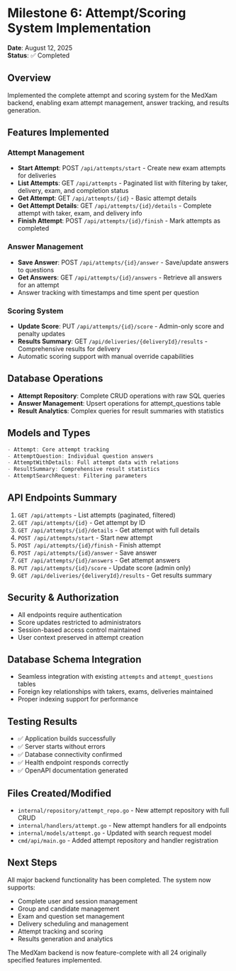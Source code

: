 # Milestone 6: Attempt/Scoring System Implementation

**Date**: August 12, 2025  
**Status**: ✅ Completed

## Overview
Implemented the complete attempt and scoring system for the MedXam backend, enabling exam attempt management, answer tracking, and results generation.

## Features Implemented

### Attempt Management
- **Start Attempt**: POST `/api/attempts/start` - Create new exam attempts for deliveries
- **List Attempts**: GET `/api/attempts` - Paginated list with filtering by taker, delivery, exam, and completion status
- **Get Attempt**: GET `/api/attempts/{id}` - Basic attempt details
- **Get Attempt Details**: GET `/api/attempts/{id}/details` - Complete attempt with taker, exam, and delivery info
- **Finish Attempt**: POST `/api/attempts/{id}/finish` - Mark attempts as completed

### Answer Management
- **Save Answer**: POST `/api/attempts/{id}/answer` - Save/update answers to questions
- **Get Answers**: GET `/api/attempts/{id}/answers` - Retrieve all answers for an attempt
- Answer tracking with timestamps and time spent per question

### Scoring System
- **Update Score**: PUT `/api/attempts/{id}/score` - Admin-only score and penalty updates
- **Results Summary**: GET `/api/deliveries/{deliveryId}/results` - Comprehensive results for delivery
- Automatic scoring support with manual override capabilities

## Database Operations
- **Attempt Repository**: Complete CRUD operations with raw SQL queries
- **Answer Management**: Upsert operations for attempt_questions table
- **Result Analytics**: Complex queries for result summaries with statistics

## Models and Types
```go
- Attempt: Core attempt tracking
- AttemptQuestion: Individual question answers
- AttemptWithDetails: Full attempt data with relations
- ResultSummary: Comprehensive result statistics
- AttemptSearchRequest: Filtering parameters
```

## API Endpoints Summary
1. `GET /api/attempts` - List attempts (paginated, filtered)
2. `GET /api/attempts/{id}` - Get attempt by ID
3. `GET /api/attempts/{id}/details` - Get attempt with full details
4. `POST /api/attempts/start` - Start new attempt
5. `POST /api/attempts/{id}/finish` - Finish attempt
6. `POST /api/attempts/{id}/answer` - Save answer
7. `GET /api/attempts/{id}/answers` - Get attempt answers
8. `PUT /api/attempts/{id}/score` - Update score (admin only)
9. `GET /api/deliveries/{deliveryId}/results` - Get results summary

## Security & Authorization
- All endpoints require authentication
- Score updates restricted to administrators
- Session-based access control maintained
- User context preserved in attempt creation

## Database Schema Integration
- Seamless integration with existing `attempts` and `attempt_questions` tables
- Foreign key relationships with takers, exams, deliveries maintained
- Proper indexing support for performance

## Testing Results
- ✅ Application builds successfully
- ✅ Server starts without errors
- ✅ Database connectivity confirmed
- ✅ Health endpoint responds correctly
- ✅ OpenAPI documentation generated

## Files Created/Modified
- `internal/repository/attempt_repo.go` - New attempt repository with full CRUD
- `internal/handlers/attempt.go` - New attempt handlers for all endpoints
- `internal/models/attempt.go` - Updated with search request model
- `cmd/api/main.go` - Added attempt repository and handler registration

## Next Steps
All major backend functionality has been completed. The system now supports:
- Complete user and session management
- Group and candidate management
- Exam and question set management
- Delivery scheduling and management
- Attempt tracking and scoring
- Results generation and analytics

The MedXam backend is now feature-complete with all 24 originally specified features implemented.